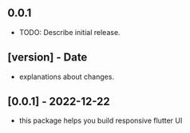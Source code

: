 ## 0.0.1 

* TODO: Describe initial release.

## [version] - Date
* explanations about changes.

## [0.0.1] - 2022-12-22
* this package helps you build responsive flutter UI